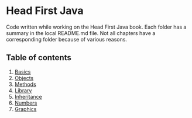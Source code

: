 # Head First Java
Code written while working on the Head First Java book. Each folder has a summary in the local README.md file.
Not all chapters have a corresponding folder because of various reasons.

## Table of contents
1. [Basics](basics)
2. [Objects](objects)
5. [Methods](methods)
6. [Library](library)
7. [Inheritance](inheritance)
10. [Numbers](numbers)
12. [Graphics](graphics)

